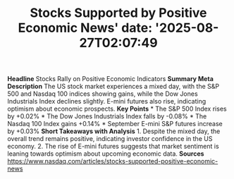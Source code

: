 ﻿---
title: "Stocks Supported by Positive Economic News'
date: '2025-08-27T02:07:49"
category: "Markets"
summary: ""
slug: "stocks supported by positive economic news"
source_urls:
  - "https://www.nasdaq.com/articles/stocks-supported-positive-economic-news"
seo:
  title: "Stocks Supported by Positive Economic News | Hash n Hedge'
  description: '"
  keywords: ["news", "markets", "brief"]
---
**Headline** Stocks Rally on Positive Economic Indicators  **Summary Meta Description** The US stock market experiences a mixed day, with the S&P 500 and Nasdaq 100 indices showing gains, while the Dow Jones Industrials Index declines slightly. E-mini futures also rise, indicating optimism about economic prospects.  **Key Points**  * The S&P 500 Index rises by +0.02% * The Dow Jones Industrials Index falls by -0.08% * The Nasdaq 100 Index gains +0.14% * September E-mini S&P futures increase by +0.03%  **Short Takeaways with Analysis** 1. Despite the mixed day, the overall trend remains positive, indicating investor confidence in the US economy. 2. The rise of E-mini futures suggests that market sentiment is leaning towards optimism about upcoming economic data.  **Sources** https://www.nasdaq.com/articles/stocks-supported-positive-economic-news 
